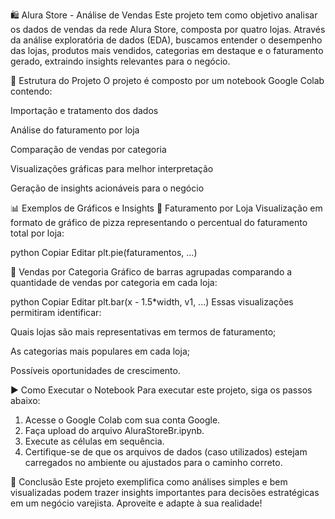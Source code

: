 🛍️ Alura Store - Análise de Vendas
Este projeto tem como objetivo analisar os dados de vendas da rede Alura Store, composta por quatro lojas. Através da análise exploratória de dados (EDA), buscamos entender o desempenho das lojas, produtos mais vendidos, categorias em destaque e o faturamento gerado, extraindo insights relevantes para o negócio.

📁 Estrutura do Projeto
O projeto é composto por um notebook Google Colab contendo:

Importação e tratamento dos dados

Análise do faturamento por loja

Comparação de vendas por categoria

Visualizações gráficas para melhor interpretação

Geração de insights acionáveis para o negócio

📊 Exemplos de Gráficos e Insights
📌 Faturamento por Loja
Visualização em formato de gráfico de pizza representando o percentual do faturamento total por loja:

python
Copiar
Editar
plt.pie(faturamentos, ...)

📌 Vendas por Categoria
Gráfico de barras agrupadas comparando a quantidade de vendas por categoria em cada loja:

python
Copiar
Editar
plt.bar(x - 1.5*width, v1, ...)
Essas visualizações permitiram identificar:

Quais lojas são mais representativas em termos de faturamento;

As categorias mais populares em cada loja;

Possíveis oportunidades de crescimento.

▶️ Como Executar o Notebook
Para executar este projeto, siga os passos abaixo:

1) Acesse o Google Colab com sua conta Google.
2) Faça upload do arquivo AluraStoreBr.ipynb.
3) Execute as células em sequência.
4) Certifique-se de que os arquivos de dados
 (caso utilizados) estejam carregados no ambiente ou ajustados para o caminho correto.

🧠 Conclusão
Este projeto exemplifica como análises simples e bem visualizadas podem trazer insights importantes para decisões estratégicas em um negócio varejista. Aproveite e adapte à sua realidade!
